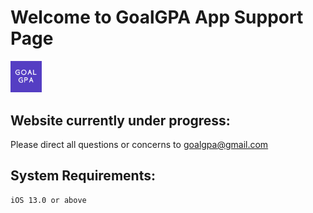 # Welcome to GoalGPA App Support Page
<img src="https://github.com/tonyjoo974/GoalGPA/blob/main/icon/GoalGPAicon.png" width="10%"></img>

## Website currently under progress:
Please direct all questions or concerns to goalgpa@gmail.com

## System Requirements:
```
iOS 13.0 or above
```
